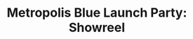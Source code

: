 ---
title: "Metropolis Blue Launch Party: Showreel"
embed: https://youtu.be/HBZvnWIs9AA
tag: video
---